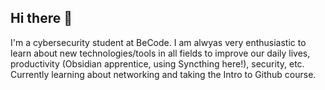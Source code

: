 ## Hi there 👋
I'm a cybersecurity student at BeCode.
I am alwyas very enthusiastic to learn about new technologies/tools in all fields to improve our daily lives, productivity (Obsidian apprentice, using Syncthing here!), security, etc.
Currently learning about networking and taking the Intro to Github course.

<!--
**Trogloduck/Trogloduck** is a ✨ _special_ ✨ repository because its `README.md` (this file) appears on your GitHub profile.

Here are some ideas to get you started:

- 🔭 I’m currently working on ...
- 🌱 I’m currently learning ...
- 👯 I’m looking to collaborate on ...
- 🤔 I’m looking for help with ...
- 💬 Ask me about ...
- 📫 How to reach me: ...
- 😄 Pronouns: ...
- ⚡ Fun fact: ...
-->

